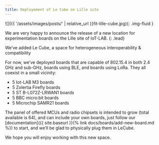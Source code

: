 ```yaml
---
title: Deployement of Le Cube on Lille site
---
```

![]({{ '/assets/images/posts/' | relative_url }}fit-lille-cube.jpg){: .img-fluid }

We are very happy to announce the release of a new location for experimentation boards on the Lille site of IoT-LAB.
{: .lead}

We’ve added Le Cube, a space for heterogeneous interoperability & compatibility

For now, we’ve deployed boards that are capable of 802.15.4 in both 2.4 GHz and sub-GHz, boards using BLE, and boards using LoRa. They all coexist in a small vicinity:

* 5 Iot-LAB M3 boards
* 5 Zolertia Firefly boards
* 5 ST B-L072Z-LRWAN1 boards
* 5 BBC micro:bit boards
* 5 Microchip SAMR21 boards

The panel of offered MCUs and radio chipsets is intended to grow (total available is 64), and can include your own boards, just follow our [documentation]({{ site.baseurl }}{% link docs/boards/add-new-board.md %}) to start, and we’ll be glad to physically plug them in LeCube.

We hope you will enjoy working with this new space.
